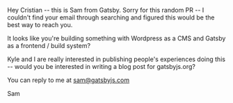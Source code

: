 Hey Cristian -- this is Sam from Gatsby. Sorry for this random PR -- I couldn't find your email through searching and figured this would be the best way to reach you.

It looks like you're building something with Wordpress as a CMS and Gatsby as a frontend / build system?

Kyle and I are really interested in publishing people's experiences doing this -- would you be interested in writing a blog post for gatsbyjs.org?

You can reply to me at sam@gatsbyjs.com

Sam

